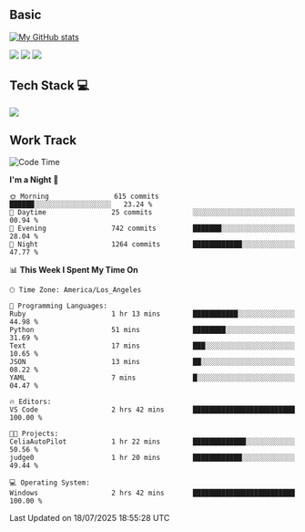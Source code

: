 ## Basic
 
[![My GitHub stats](https://github-readme-stats.vercel.app/api?username=Zzhihon&show_icons=true&theme=purple)](https://github.com/Zzhihon)
 
 [![](https://img.shields.io/badge/website-4493f8?style=for-the-badge&logo=About.me&logoColor=purple)](https://tatakal.com/)
 [![](https://img.shields.io/badge/RSS-4493f8?style=for-the-badge&logo=rss&logoColor=purple)](https://tatakal.com/feed/)
 [![](https://img.shields.io/badge/Email-4493f8?style=for-the-badge&logo=gmail&logoColor=purple)](mailto:bt1q@tatakal.com)

## Tech Stack 💻

<a href="https://skillicons.dev">
  <img src="https://skillicons.dev/icons?i=py,html,css,javascript,bash,java,vue,go,nodejs,cpp" />
</a>

</br>

## Work Track

<!--START_SECTION:waka-->
![Code Time](http://img.shields.io/badge/Code%20Time-435%20hrs-blue)

**I'm a Night 🦉** 

```text
🌞 Morning                615 commits         ██████░░░░░░░░░░░░░░░░░░░   23.24 % 
🌆 Daytime                25 commits          ░░░░░░░░░░░░░░░░░░░░░░░░░   00.94 % 
🌃 Evening                742 commits         ███████░░░░░░░░░░░░░░░░░░   28.04 % 
🌙 Night                  1264 commits        ████████████░░░░░░░░░░░░░   47.77 % 
```


📊 **This Week I Spent My Time On** 

```text
🕑︎ Time Zone: America/Los_Angeles

💬 Programming Languages: 
Ruby                     1 hr 13 mins        ███████████░░░░░░░░░░░░░░   44.98 % 
Python                   51 mins             ████████░░░░░░░░░░░░░░░░░   31.69 % 
Text                     17 mins             ███░░░░░░░░░░░░░░░░░░░░░░   10.65 % 
JSON                     13 mins             ██░░░░░░░░░░░░░░░░░░░░░░░   08.22 % 
YAML                     7 mins              █░░░░░░░░░░░░░░░░░░░░░░░░   04.47 % 

🔥 Editors: 
VS Code                  2 hrs 42 mins       █████████████████████████   100.00 % 

🐱‍💻 Projects: 
CeliaAutoPilot           1 hr 22 mins        █████████████░░░░░░░░░░░░   50.56 % 
judge0                   1 hr 20 mins        ████████████░░░░░░░░░░░░░   49.44 % 

💻 Operating System: 
Windows                  2 hrs 42 mins       █████████████████████████   100.00 % 
```


 Last Updated on 18/07/2025 18:55:28 UTC
<!--END_SECTION:waka-->
